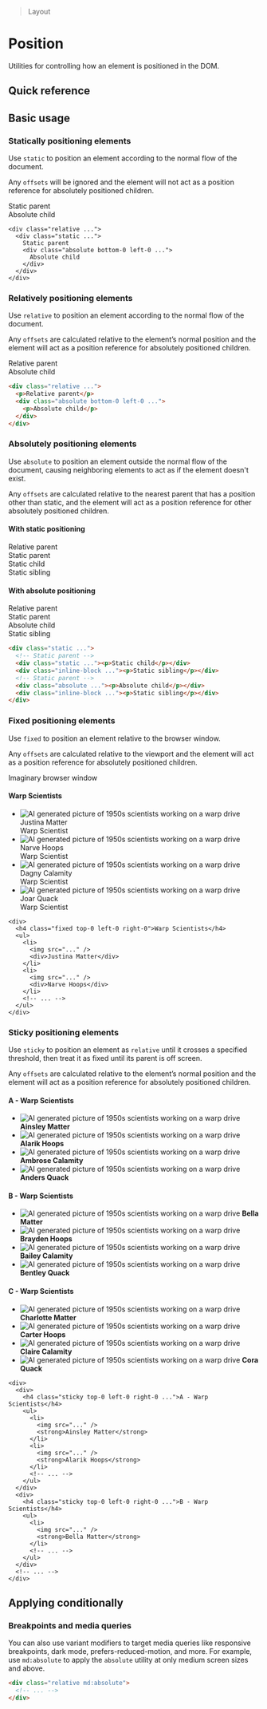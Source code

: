 > Layout

# Position

Utilities for controlling how an element is positioned in the DOM.

## Quick reference

<qr-table />

## Basic usage

### Statically positioning elements
Use `static` to position an element according to the normal flow of the document.

Any `offsets` will be ignored and the element will not act as a position reference for absolutely positioned children.

<example-container>
  <div class="ex-bg--striped ex-bg--fuchsia rounded-8 p-16 relative">
    <div class="static pd-bg-fuchsia-500 p-16 h-128 rounded-4 ex-font">
      Static parent
      <div class="absolute bottom-0 left-0 pd-bg-purple-600 pd-shadow-lg rounded-4 p-16 pd-text-white ex-font">
        Absolute child
      </div>
    </div>
  </div>
</example-container>

```html{2}
<div class="relative ...">
  <div class="static ...">
    Static parent
    <div class="absolute bottom-0 left-0 ...">
      Absolute child
    </div>
  </div>
</div>
```

### Relatively positioning elements
Use `relative` to position an element according to the normal flow of the document.

Any `offsets` are calculated relative to the element’s normal position and the element will act as a position reference for absolutely positioned children.

<example-container>
  <div class="ex-bg--striped ex-bg--blue rounded-8 p-16">
    <div class="relative pd-bg-blue-500 p-16 h-128 rounded-4 ex-font">
      Relative parent
      <div class="absolute bottom-0 left-0 pd-bg-indigo-600 pd-shadow-lg rounded-4 p-16 pd-text-white ex-font">
        Absolute child
      </div>
    </div>
  </div>
</example-container>

```html
<div class="relative ...">
  <p>Relative parent</p>
  <div class="absolute bottom-0 left-0 ...">
    <p>Absolute child</p>
  </div>
</div>
```

### Absolutely positioning elements
Use `absolute` to position an element outside the normal flow of the document, causing neighboring elements to act as if the element doesn't exist.

Any `offsets` are calculated relative to the nearest parent that has a position other than static, and the element will act as a position reference for other absolutely positioned children.

<example-container>
  <h4>With static positioning</h4>
  <div class="relative ex-bg--striped ex-bg--fuchsia rounded-8 p-16 ex-font pd-text-black">
    Relative parent
    <div class="static pd-bg-fuchsia-500 p-8 h-144 mt-8 rounded-4 pd-text-white">
      Static parent
      <div class="flex gap-16 my-8">
        <div class="static pd-bg-purple-600 pd-shadow-lg rounded-4 p-8">
          Static child
        </div>
        <div class="static pd-bg-white pd-shadow-lg rounded-4 p-8 pd-text-black">
          Static sibling
        </div>
      </div>
    </div>
  </div>

  <h4 class="mt-24">With absolute positioning</h4>
  <div class="relative ex-bg--striped ex-bg--blue rounded-8 p-16 ex-font pd-text-black">
    Relative parent
    <div class="static pd-bg-blue-500 p-8 h-144 mt-8 rounded-4 pd-text-white">
      Static parent
      <div class="flex gap-16 my-8">
        <div class="absolute top-0 right-0 pd-bg-indigo-500 pd-shadow-lg rounded-4 p-8">
          Absolute child
        </div>
        <div class="static pd-bg-white pd-shadow-lg rounded-4 p-8 pd-text-black">
          Static sibling
        </div>
      </div>
    </div>
  </div>
</example-container>

```html
<div class="static ...">
  <!-- Static parent -->
  <div class="static ..."><p>Static child</p></div>
  <div class="inline-block ..."><p>Static sibling</p></div>
  <!-- Static parent -->
  <div class="absolute ..."><p>Absolute child</p></div>
  <div class="inline-block ..."><p>Static sibling</p></div>
</div>
```

### Fixed positioning elements
Use `fixed` to position an element relative to the browser window.

Any `offsets` are calculated relative to the viewport and the element will act as a position reference for absolutely positioned children.

<example-container>
  <div class="ex-inner-box p-0 pd-bg-blue-500 p-4 rounded-4">
    <div class="pd-text-white ex-font pb-4 px-2">Imaginary browser window</div>
    <div class="relative s-bg h-[200] overflow-y-scroll">
      <h4 class="sticky border-b s-border/50 s-bg/50 left-0 right-0 top-0 px-16 py-8 backdrop-blur-m">Warp Scientists</h4>
      <ul class="divide-y">
        <li class="flex items-center p-16">
          <img src="/css/matter.jpg" class="object-cover h-48 mr-16 rounded-full" alt="AI generated picture of 1950s scientists working on a warp drive" />
          <div>
            <div class="font-bold">Justina Matter</div>
            Warp Scientist
          </div>
        </li>
        <li class="flex items-center p-16">
          <img src="/css/profile1.jpg" class="object-cover h-48 mr-16 rounded-full" alt="AI generated picture of 1950s scientists working on a warp drive" />
          <div>
            <div class="font-bold">Narve Hoops</div>
            Warp Scientist
          </div>
        </li>
        <li class="flex items-center p-16">
          <img src="/css/profile5.jpg" class="object-cover h-48 mr-16 rounded-full" alt="AI generated picture of 1950s scientists working on a warp drive" />
          <div>
            <div class="font-bold">Dagny Calamity</div>
            Warp Scientist
          </div>
        </li>
        <li class="flex items-center p-16">
          <img src="/css/profile2.jpg" class="object-cover h-48 mr-16 rounded-full" alt="AI generated picture of 1950s scientists working on a warp drive" />
          <div>
            <div class="font-bold">Joar Quack</div>
            Warp Scientist
          </div>
        </li>
    </ul>
    </div>
  </div>
</example-container>

```html{2}
<div>
  <h4 class="fixed top-0 left-0 right-0">Warp Scientists</h4>
  <ul>
    <li>
      <img src="..." />
      <div>Justina Matter</div>
    </li>
    <li>
      <img src="..." />
      <div>Narve Hoops</div>
    </li>
    <!-- ... -->
  </ul>
</div>
```

### Sticky positioning elements
Use `sticky` to position an element as `relative` until it crosses a specified threshold, then treat it as fixed until its parent is off screen.

Any `offsets` are calculated relative to the element’s normal position and the element will act as a position reference for absolutely positioned children.

<example-container>
  <div class="ex-inner-box relative p-0">
    <div class="overflow-y-scroll h-[200]">
      <div>
        <h4 class="sticky border-b s-border/50 s-bg-primary/10 left-0 right-0 top-0 px-16 py-8 backdrop-blur-m mb-0">A - Warp Scientists</h4>
        <ul class="divide-y">
          <li class="flex items-center px-12 py-8">
            <img src="/css/matter.jpg" class="h-48 mr-16 rounded-full" alt="AI generated picture of 1950s scientists working on a warp drive" />
            <strong>Ainsley Matter</strong>
          </li>
          <li class="flex items-center px-12 py-8">
            <img src="/css/profile1.jpg" class="h-48 mr-16 rounded-full" alt="AI generated picture of 1950s scientists working on a warp drive" />
            <strong>Alarik Hoops</strong>
          </li>
          <li class="flex items-center px-12 py-8">
            <img src="/css/profile5.jpg" class="h-48 mr-16 rounded-full" alt="AI generated picture of 1950s scientists working on a warp drive" />
            <strong>Ambrose Calamity</strong>
          </li>
          <li class="flex items-center px-12 py-8">
            <img src="/css/profile2.jpg" class="h-48 mr-16 rounded-full" alt="AI generated picture of 1950s scientists working on a warp drive" />
            <strong>Anders Quack</strong>
          </li>
        </ul>
      </div>
      <div class="pt-32">
        <h4 class="sticky border-b s-border/50 s-bg-positive/10 left-0 right-0 top-0 px-16 py-8 backdrop-blur-m mb-0">B - Warp Scientists</h4>
        <ul class="divide-y">
          <li class="flex items-center px-12 py-8">
            <img src="/css/matter.jpg" class="h-48 mr-16 rounded-full" alt="AI generated picture of 1950s scientists working on a warp drive" />
            <strong>Bella Matter</strong>
          </li>
          <li class="flex items-center px-12 py-8">
            <img src="/css/profile1.jpg" class="h-48 mr-16 rounded-full" alt="AI generated picture of 1950s scientists working on a warp drive" />
            <strong>Brayden Hoops</strong>
          </li>
          <li class="flex items-center px-12 py-8">
            <img src="/css/profile1.jpg" class="h-48 mr-16 rounded-full" alt="AI generated picture of 1950s scientists working on a warp drive" />
            <strong>Bailey Calamity</strong>
          </li>
          <li class="flex items-center px-12 py-8">
            <img src="/css/profile5.jpg" class="h-48 mr-16 rounded-full" alt="AI generated picture of 1950s scientists working on a warp drive" />
            <strong>Bentley Quack</strong>
          </li>
        </ul>
      </div>
      <div class="pt-32">
        <h4 class="sticky border-b s-border/50 s-bg-negative/10 left-0 right-0 top-0 px-16 py-8 backdrop-blur-m mb-0">C - Warp Scientists</h4>
        <ul class="divide-y">
          <li class="flex items-center px-12 py-8">
            <img src="/css/matter.jpg" class="h-48 mr-16 rounded-full" alt="AI generated picture of 1950s scientists working on a warp drive" />
            <strong>Charlotte Matter</strong>
          </li>
          <li class="flex items-center px-12 py-8">
            <img src="/css/profile1.jpg" class="h-48 mr-16 rounded-full" alt="AI generated picture of 1950s scientists working on a warp drive" />
            <strong>Carter Hoops</strong>
          </li>
          <li class="flex items-center px-12 py-8">
            <img src="/css/profile1.jpg" class="h-48 mr-16 rounded-full" alt="AI generated picture of 1950s scientists working on a warp drive" />
            <strong>Claire Calamity</strong>
          </li>
          <li class="flex items-center px-12 py-8">
            <img src="/css/profile5.jpg" class="h-48 mr-16 rounded-full" alt="AI generated picture of 1950s scientists working on a warp drive" />
            <strong>Cora Quack</strong>
          </li>
        </ul>
      </div>
    </div>
  </div>
</example-container>

```html{3,17}
<div>
  <div>
    <h4 class="sticky top-0 left-0 right-0 ...">A - Warp Scientists</h4>
    <ul>
      <li>
        <img src="..." />
        <strong>Ainsley Matter</strong>
      </li>
      <li>
        <img src="..." />
        <strong>Alarik Hoops</strong>
      </li>
      <!-- ... -->
    </ul>
  </div>
  <div>
    <h4 class="sticky top-0 left-0 right-0 ...">B - Warp Scientists</h4>
    <ul>
      <li>
        <img src="..." />
        <strong>Bella Matter</strong>
      </li>
      <!-- ... -->
    </ul>
  </div>
  <!-- ... -->
</div>
```

## Applying conditionally

### Breakpoints and media queries
You can also use variant modifiers to target media queries like responsive breakpoints, dark mode, prefers-reduced-motion, and more. For example, use `md:absolute` to apply the `absolute` utility at only medium screen sizes and above.

```html
<div class="relative md:absolute">
  <!-- ... -->
</div>
```
